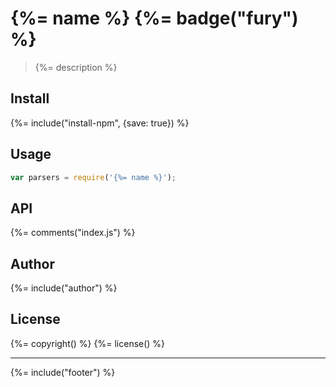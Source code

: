 # {%= name %} {%= badge("fury") %}
> {%= description %}

## Install
{%= include("install-npm", {save: true}) %}

## Usage

```js
var parsers = require('{%= name %}');
```

## API
{%= comments("index.js") %}

## Author
{%= include("author") %}

## License
{%= copyright() %}
{%= license() %}

***

{%= include("footer") %}